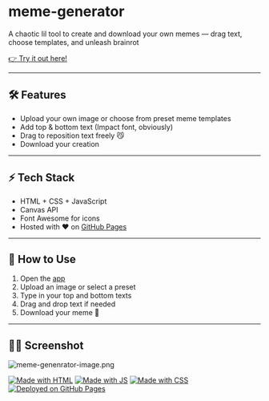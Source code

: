 # meme-generator

A chaotic lil tool to create and download your own memes — drag text, choose templates, and unleash brainrot

[👉 Try it out here!](https://casper-69.github.io/meme-generator/)

---

## 🛠 Features
- Upload your own image or choose from preset meme templates
- Add top & bottom text (Impact font, obviously)
- Drag to reposition text freely 😼
- Download your creation

---

## ⚡ Tech Stack
- HTML + CSS + JavaScript
- Canvas API
- Font Awesome for icons
- Hosted with ❤️ on [GitHub Pages](https://pages.github.com)

---

## 🚀 How to Use
1. Open the [app](https://casper-69.github.io/meme-generator/)
2. Upload an image or select a preset
3. Type in your top and bottom texts
4. Drag and drop text if needed
5. Download your meme 🫡

---

## 🤸‍♀️ Screenshot
![[meme-genenrator-image.png](https://postimg.cc/K1WTjd71)](https://i.postimg.cc/rpVNnTKN/meme-genenrator-image.png)


[![Made with HTML](https://img.shields.io/badge/Made%20with-HTML-orange?style=for-the-badge&logo=html5)](https://developer.mozilla.org/en-US/docs/Web/HTML)
[![Made with JS](https://img.shields.io/badge/Made%20with-JavaScript-yellow?style=for-the-badge&logo=javascript)](https://developer.mozilla.org/en-US/docs/Web/JavaScript)
[![Made with CSS](https://img.shields.io/badge/Made%20with-CSS-blue?style=for-the-badge&logo=css3)](https://developer.mozilla.org/en-US/docs/Web/CSS)
[![Deployed on GitHub Pages](https://img.shields.io/badge/Deployed-GitHub%20Pages-2ea44f?style=for-the-badge&logo=github)](https://casper-69.github.io/meme-generator/)

